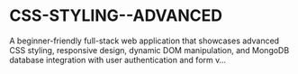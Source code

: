 # CSS-STYLING--ADVANCED
A beginner-friendly full-stack web application that showcases advanced CSS styling, responsive design, dynamic DOM manipulation, and MongoDB database integration with user authentication and form v…
